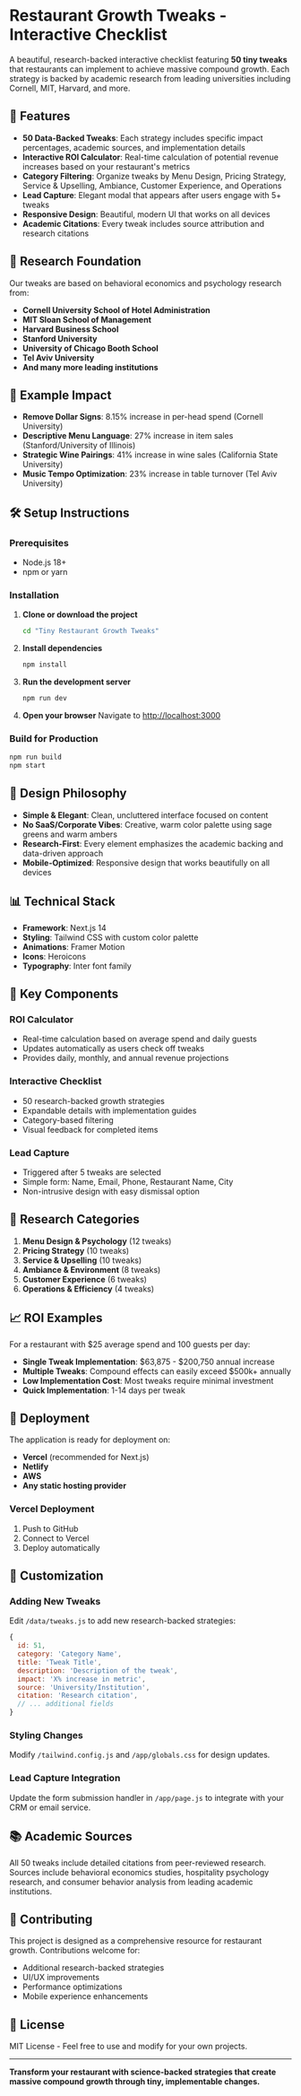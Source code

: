 # Restaurant Growth Tweaks - Interactive Checklist

A beautiful, research-backed interactive checklist featuring **50 tiny tweaks** that restaurants can implement to achieve massive compound growth. Each strategy is backed by academic research from leading universities including Cornell, MIT, Harvard, and more.

## 🎯 Features

- **50 Data-Backed Tweaks**: Each strategy includes specific impact percentages, academic sources, and implementation details
- **Interactive ROI Calculator**: Real-time calculation of potential revenue increases based on your restaurant's metrics
- **Category Filtering**: Organize tweaks by Menu Design, Pricing Strategy, Service & Upselling, Ambiance, Customer Experience, and Operations
- **Lead Capture**: Elegant modal that appears after users engage with 5+ tweaks
- **Responsive Design**: Beautiful, modern UI that works on all devices
- **Academic Citations**: Every tweak includes source attribution and research citations

## 🧠 Research Foundation

Our tweaks are based on behavioral economics and psychology research from:
- **Cornell University School of Hotel Administration**
- **MIT Sloan School of Management** 
- **Harvard Business School**
- **Stanford University**
- **University of Chicago Booth School**
- **Tel Aviv University**
- **And many more leading institutions**

## 🚀 Example Impact

- **Remove Dollar Signs**: 8.15% increase in per-head spend (Cornell University)
- **Descriptive Menu Language**: 27% increase in item sales (Stanford/University of Illinois)
- **Strategic Wine Pairings**: 41% increase in wine sales (California State University)
- **Music Tempo Optimization**: 23% increase in table turnover (Tel Aviv University)

## 🛠 Setup Instructions

### Prerequisites
- Node.js 18+ 
- npm or yarn

### Installation

1. **Clone or download the project**
   ```bash
   cd "Tiny Restaurant Growth Tweaks"
   ```

2. **Install dependencies**
   ```bash
   npm install
   ```

3. **Run the development server**
   ```bash
   npm run dev
   ```

4. **Open your browser**
   Navigate to [http://localhost:3000](http://localhost:3000)

### Build for Production

```bash
npm run build
npm start
```

## 🎨 Design Philosophy

- **Simple & Elegant**: Clean, uncluttered interface focused on content
- **No SaaS/Corporate Vibes**: Creative, warm color palette using sage greens and warm ambers
- **Research-First**: Every element emphasizes the academic backing and data-driven approach
- **Mobile-Optimized**: Responsive design that works beautifully on all devices

## 📊 Technical Stack

- **Framework**: Next.js 14
- **Styling**: Tailwind CSS with custom color palette
- **Animations**: Framer Motion
- **Icons**: Heroicons
- **Typography**: Inter font family

## 🎯 Key Components

### ROI Calculator
- Real-time calculation based on average spend and daily guests
- Updates automatically as users check off tweaks
- Provides daily, monthly, and annual revenue projections

### Interactive Checklist
- 50 research-backed growth strategies
- Expandable details with implementation guides
- Category-based filtering
- Visual feedback for completed items

### Lead Capture
- Triggered after 5 tweaks are selected
- Simple form: Name, Email, Phone, Restaurant Name, City
- Non-intrusive design with easy dismissal option

## 🔬 Research Categories

1. **Menu Design & Psychology** (12 tweaks)
2. **Pricing Strategy** (10 tweaks) 
3. **Service & Upselling** (10 tweaks)
4. **Ambiance & Environment** (8 tweaks)
5. **Customer Experience** (6 tweaks)
6. **Operations & Efficiency** (4 tweaks)

## 📈 ROI Examples

For a restaurant with $25 average spend and 100 guests per day:

- **Single Tweak Implementation**: $63,875 - $200,750 annual increase
- **Multiple Tweaks**: Compound effects can easily exceed $500k+ annually
- **Low Implementation Cost**: Most tweaks require minimal investment
- **Quick Implementation**: 1-14 days per tweak

## 🚀 Deployment

The application is ready for deployment on:
- **Vercel** (recommended for Next.js)
- **Netlify**
- **AWS**
- **Any static hosting provider**

### Vercel Deployment
1. Push to GitHub
2. Connect to Vercel
3. Deploy automatically

## 📝 Customization

### Adding New Tweaks
Edit `/data/tweaks.js` to add new research-backed strategies:

```javascript
{
  id: 51,
  category: 'Category Name',
  title: 'Tweak Title',
  description: 'Description of the tweak',
  impact: 'X% increase in metric',
  source: 'University/Institution',
  citation: 'Research citation',
  // ... additional fields
}
```

### Styling Changes
Modify `/tailwind.config.js` and `/app/globals.css` for design updates.

### Lead Capture Integration
Update the form submission handler in `/app/page.js` to integrate with your CRM or email service.

## 📚 Academic Sources

All 50 tweaks include detailed citations from peer-reviewed research. Sources include behavioral economics studies, hospitality psychology research, and consumer behavior analysis from leading academic institutions.

## 🤝 Contributing

This project is designed as a comprehensive resource for restaurant growth. Contributions welcome for:
- Additional research-backed strategies
- UI/UX improvements  
- Performance optimizations
- Mobile experience enhancements

## 📄 License

MIT License - Feel free to use and modify for your own projects.

---

**Transform your restaurant with science-backed strategies that create massive compound growth through tiny, implementable changes.** 